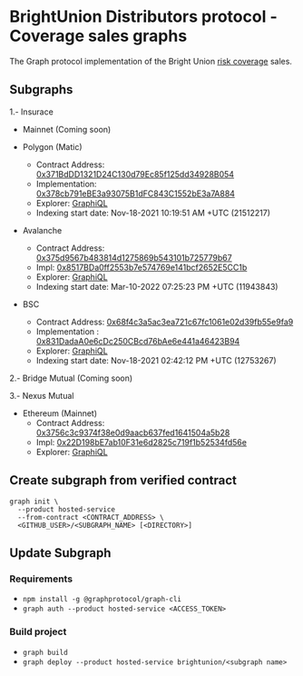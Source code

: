 # BrightUnion Distributors protocol - Coverage sales graphs

The Graph protocol implementation of the Bright Union [risk coverage](https://app.brightunion.io/coverages) sales.
## Subgraphs ##

1.- Insurace
 - Mainnet (Coming soon)

 - Polygon (Matic)
    - Contract Address: [0x371BdDD1321D24C130d79Ec85f125dd34928B054](https://polygonscan.com/address/0x371BdDD1321D24C130d79Ec85f125dd34928B054)
    - Implementation: [0x378cb791eBE3a93075B1dFC843C1552bE3a7A884](https://polygonscan.com/address/0x378cb791ebe3a93075b1dfc843c1552be3a7a884) 
    - Explorer: [GraphiQL](https://api.thegraph.com/subgraphs/id/QmNVNujYYKTyBrCmBJ5RH14TnXatWbmrrg3get8deDDFH2/graphql)
    - Indexing start date: Nov-18-2021 10:19:51 AM +UTC (21512217)
 - Avalanche
    - Contract Address: [0x375d9567b483814d1275869b543101b725779b67](https://snowtrace.io/address/0x375d9567b483814d1275869b543101b725779b67#code)
    - Impl: [0x8517BDa0ff2553b7e574769e141bcf2652E5CC1b](https://snowtrace.io/address/0x8517BDa0ff2553b7e574769e141bcf2652E5CC1b#code)
    - Explorer: [GraphiQL](https://api.thegraph.com/subgraphs/name/danielifg/brightprotocolavalanche)
   - Indexing start date: Mar-10-2022 07:25:23 PM +UTC (11943843)

 - BSC
    - Contract Address: [0x68f4c3a5ac3ea721c67fc1061e02d39fb55e9fa9](https://bscscan.com/address/0x68f4c3a5ac3ea721c67fc1061e02d39fb55e9fa9)
    - Implementation : [0x831DadaA0e6cDc250CBcd76bAe6e441a46423B94](https://bscscan.com/address/0x831dadaa0e6cdc250cbcd76bae6e441a46423b94)
    - Explorer: [GraphiQL](https://api.thegraph.com/subgraphs/name/danielifg/brightprotocolbsc)
    - Indexing start date: Nov-18-2021 02:42:12 PM +UTC (12753267)


2.- Bridge Mutual (Coming soon)

3.-  Nexus Mutual

 - Ethereum (Mainnet)
    - Contract Address: [0x3756c3c9374f38e0d9aacb637fed1641504a5b28](https://etherscan.io/address/0x3756c3c9374f38e0d9aacb637fed1641504a5b28)
    - Impl: [0x22D198bE7ab10F31e6d2825c719f1b52534fd56e](https://etherscan.io/address/0x22d198be7ab10f31e6d2825c719f1b52534fd56e#code)
    - Explorer: [GraphiQL]()

## Create subgraph from verified contract
```console
graph init \
  --product hosted-service
  --from-contract <CONTRACT_ADDRESS> \
  <GITHUB_USER>/<SUBGRAPH_NAME> [<DIRECTORY>]
```
## Update Subgraph ##

### Requirements ###
- ``npm install -g @graphprotocol/graph-cli``
- ``graph auth --product hosted-service <ACCESS_TOKEN> ``

### Build project ###
- ``graph build``
- ``graph deploy --product hosted-service brightunion/<subgraph name> ``
